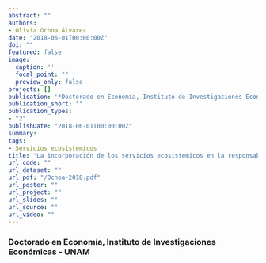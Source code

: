 ```yaml
---
abstract: ""
authors:
- Olivia Ochoa Álvarez 
date: "2018-06-01T00:00:00Z"
doi: ""
featured: false
image:
  caption: ''
  focal_point: ""
  preview_only: false
projects: []
publication: '*Doctorado en Economía, Instituto de Investigaciones Económicas - UNAM*'
publication_short: ""
publication_types:
- "2"
publishDate: "2018-06-01T00:00:00Z"
summary: 
tags:
- Servicios ecosistémicos
title: "La incorporación de los servicios ecosistémicos en la responsabilidad social empresarial para el sector turismo: empresas hoteleras en Michoacán"
url_code: ""
url_dataset: ""
url_pdf: "/Ochoa-2018.pdf"
url_poster: ""
url_project: ""
url_slides: ""
url_source: ""
url_video: ""
---
```

### Doctorado en Economía, Instituto de Investigaciones Económicas - UNAM

